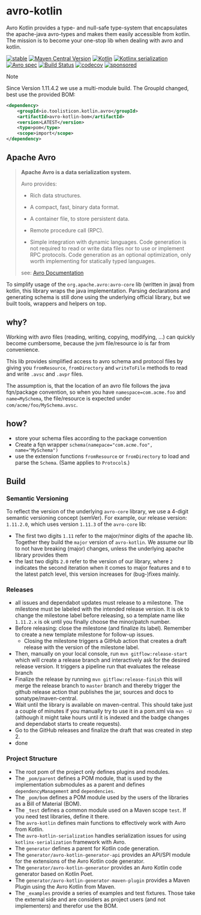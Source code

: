 # avro-kotlin

Avro Kotlin provides a type- and null-safe type-system that encapsulates the apache-java avro-types and makes them 
easily accessible from kotlin. The mission is to become your one-stop lib when dealing with avro and kotlin.

[![stable](https://img.shields.io/badge/lifecycle-STABLE-green.svg)](https://github.com/holisticon#open-source-lifecycle)
[![Maven Central Version](https://img.shields.io/maven-central/v/io.toolisticon.kotlin.avro/avro-kotlin-bom)](https://central.sonatype.com/namespace/io.toolisticon.kotlin.avro)
[![Kotlin](https://img.shields.io/badge/kotlin-2.2.0-blue.svg?logo=kotlin)](http://kotlinlang.org)
[![Kotlinx serialization](https://img.shields.io/badge/kotlinx--serialization-1.9.0-blue?logo=kotlin)](https://github.com/Kotlin/kotlinx.serialization)
[![Avro spec](https://img.shields.io/badge/avro%20spec-1.12.0-blue.svg?logo=apache)](https://avro.apache.org/docs/1.12.0/specification/)
[![Build Status](https://github.com/toolisticon/avro-kotlin/workflows/Development%20branches/badge.svg)](https://github.com/toolisticon/avro-kotlin/actions)
[![codecov](https://codecov.io/gh/toolisticon/avro-kotlin/branch/develop/graph/badge.svg?token=GmJClsqTUt)](https://codecov.io/gh/toolisticon/avro-kotlin)
[![sponsored](https://img.shields.io/badge/sponsoredBy-Holisticon-RED.svg)](https://holisticon.de/)

> [!NOTE]
> Since Version 1.11.4.2 we use a multi-module build. The GroupId changed, best use the provided BOM:
```xml
<dependency>
    <groupId>io.toolisticon.kotlin.avro</groupId>
    <artifactId>avro-kotlin-bom</artifactId>
    <version>LATEST</version>
    <type>pom</type>
    <scope>import</scope>
</dependency>
```


## Apache Avro

> **Apache Avro is a data serialization system.**
>
> Avro provides:
>
> * Rich data structures.
> * A compact, fast, binary data format.
> * A container file, to store persistent data.
> * Remote procedure call (RPC).
>
> * Simple integration with dynamic languages. Code generation is not required to read or write data files nor to use or implement RPC protocols. Code generation as an optional optimization, only worth implementing for statically typed languages.
>
> see: [Avro Documentation](https://avro.apache.org/docs/1.11.1/specification/)

To simplify usage of the `org.apache.avro:avro-core` lib (written in java) from kotlin, this library wraps the java implementation. Parsing declarations
and generating schema is still done using the underlying official library, but we built tools, wrappers and helpers on top.

## why?

Working with avro files (reading, writing, copying, modifying, ...) can quickly become cumbersome, because the jvm file/resource io is far from convenience.  

This lib provides simplified access to avro schema and protocol files by giving you `fromResource`, `fromDirectory` and `writeToFile` methods to read and write `.avsc` and `.avpr` files.

The assumption is, that the location of an avro file follows the java fqn/package convention, so when you have `namespace=com.acme.foo` and `name=MySchema`, the file/resource is expected under `com/acme/foo/MySchema.avsc`.  

## how?

* store your schema files according to the package convention
* Create a fqn wrapper `schema(namepace="com.acme.foo", name="MySchema")`
* use the extension functions `fromResource` or `fromDirectory` to load and parse the `Schema`. (Same applies to `Protocol`s.)  


## Build

### Semantic Versioning

To reflect the version of the underlying `avro-core` library, we use a 4-digit semantic versioning concept (semVer). For example, our release version: `1.11.2.0`, 
which uses version `1.11.3` of the `avro-core` lib:

* The first two digits `1.11` refer to the major/minor digits of the apache lib. Together they build the `major` version of `avro-kotlin`. We assume our lib to not have breaking (major) changes, unless the underlying apache library provides them
* the last two digits `2.0` refer to the version of our library, where `2` indicates the second iteration when it comes to major features and `0` to the latest patch level, this version increases for (bug-)fixes mainly.

### Releases

* all issues and dependabot updates must release to a milestone. The milestone must be labeled with the intended release version. It is ok to change the milestone label before releasing, so a template name like `1.11.2.x` is ok until you finally choose the minor/patch number.
* Before releasing: close the milestone (and finalize its label). Remember to create a new template milestone for follow-up issues. 
  * Closing the milestone triggers a GitHub action that creates a draft release with the version of the milestone label.
* Then, manually on your local console, run `mvn gitflow:release-start` which will create a release branch and interactively ask for the desired release version. It triggers a pipeline run that evaluates the release branch
* Finalize the release by running `mvn gitflow:release-finish` this will merge the release branch to `master` branch and thereby trigger the github release action that publishes the jar, sources and docs to sonatype/maven-central. 
* Wait until the library is available on maven-central. This should take just a couple of minutes if you manually try to use it in a pom.xml via `mvn -U` (although it might take hours until it is indexed and the badge changes and dependabot starts to create requests).
* Go to the GitHub releases and finalize the draft that was created in step 2.
* done

### Project Structure

- The root pom of the project only defines plugins and modules.
- The `_pom/parent` defines a POM module, that is used by the implementation submodules as a parent and defines `dependencyManagement` and `dependencies`.
- The `_pom/bom` defines a POM module used by the users of the libraries as a Bill of Material (BOM).
- The `_test` defines a common module used on a Maven scope `test`. If you need test libraries, define it there.
- The `avro-kotlin` defines main functions to effectively work with Avro from Kotlin. 
- The `avro-kotlin-serialization` handles serialization issues for using `kotlinx-serialization` framework with Avro.
- The `generator` defines a parent for Kotlin code generation.
- The `generator/avro-kotlin-generator-api` provides an API/SPI module for the extensions of the Avro Kotlin code generator.
- The `generator/avro-kotlin-generator` provides an Avro Kotlin code generator based on Kotlin Poet.
- The `generator/avro-kotlin-generator-maven-plugin` provides a Maven Plugin using the Avro Kotlin from Maven.
- The `_examples` provide a series of examples and test fixtures. Those take the external side and are considers as project users (and not implementers) and therefor use the BOM.
